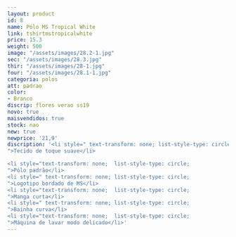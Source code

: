```yaml
---
layout: product
id: 8
name: Pólo MS Tropical White
link: tshirtmstropicalwhite
price: 15.3
weight: 500
image: "/assets/images/28.2-1.jpg"
sec: "/assets/images/28.3.jpg"
thir: "/assets/images/28-1.jpg"
four: "/assets/images/28.1-1.jpg"
categoria: polos
att: padrao
color:
- Branco
discrip: flores verao ss19
novo: true
maisvendidos: true
stock: nao
new: true
newprice: '21,9'
discription: '<li style=" text-transform: none; list-style-type: circle;
">Tecido de toque suave</li>

<li style="text-transform: none;  list-style-type: circle;
">Pólo padrão</li>
<li style=" text-transform: none; list-style-type: circle;
">Logotipo bordado de MS</li>
<li style="text-transform: none;  list-style-type: circle;
">Manga curta</li>
<li style=" text-transform: none; list-style-type: circle;
">Bainha curva</li>
<li style="text-transform: none;  list-style-type: circle;
">Máquina de lavar modo delicado</li>'
---
```

